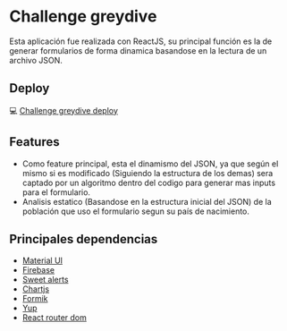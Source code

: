 # Challenge greydive

Esta aplicación fue realizada con ReactJS, su principal función es la de generar formularios de forma dinamica basandose en la lectura de un archivo JSON.

## Deploy

💻 [Challenge greydive deploy](https://challenge-greydive-xi.vercel.app/)

## Features

- Como feature principal, esta el dinamismo del JSON, ya que según el mismo si es modificado (Siguiendo la estructura de los demas) sera captado por un algoritmo dentro del codigo para generar mas inputs para el formulario.
- Analisis estatico (Basandose en la estructura inicial del JSON) de la población que uso el formulario segun su país de nacimiento.

## Principales dependencias

- [Material UI](https://mui.com/)
- [Firebase](https://firebase.google.com/)
- [Sweet alerts](https://sweetalert2.github.io/)
- [Chartjs](https://www.chartjs.org/docs/3.3.0/)
- [Formik](https://formik.org/)
- [Yup](https://www.npmjs.com/package/yup)
- [React router dom](https://reactrouter.com/en/main)
